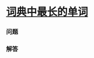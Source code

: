 # [词典中最长的单词](https://leetcode-cn.com/problems/longest-word-in-dictionary)

### 问题



### 解答

```

```
